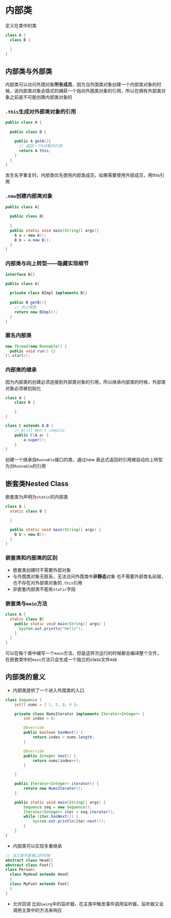 # 内部类
定义在类中的类
```java
class A {
  class B {
  
  }
}
```
## 内部类与外部类
内部类可以访问外围对象**所有成员**，因为当外围类对象创建一个内部类对象的时候，该内部类对象会隐式的捕获一个指向外围类对象的引用，所以在拥有外部类对象之前是不可能创建内部类对象的
### `.this`生成对外部类对象的引用
```java
public class A {
  
  public class B {

    public A getA(){
      // 返回一个A对象的引用
      return A.this;
    }
  }
}
```
发生名字重复时，内部类优先使用内部类成员，如果需要使用外部成员，用this引用
### `.new`创建内部类对象
```java
public class A{
  
  public class B{
  
  }
  public static void main(String[] args){
    A a = new A();
    B b = a.new B();
  }
}
```
### 内部类与向上转型——隐藏实现细节
```java
interface B{}

public class A{
  
  private class BImpl implements B{}
  
  public B getB(){
    // 向上转型
    return new BImpl();
  }
}
```
### 匿名内部类
```java
new Thread(new Runnable() {
  public void run() {}
}).start();
```
### 内部类的继承
因为内部类的创建必须连接到外部类对象的引用，所以继承内部类的时候，外部类对象必须被初始化
```java
class A {
	class B {

	}
}

class C extends A.B {
	// A(){} Won't compile
	public C(A a) {
		a.super();
	}
}
```
创建一个继承自`Runnable`接口的类，通过new 表达式返回的引用被自动向上转型为对`Runnable`的引用
## 嵌套类Nested Class
嵌套类为声明为`static`的内部类
```java
class A {
  static class B {

  }

  public static void main(String[] args) {
    B b = new B();
  }
}
```
### 嵌套类和内部类的区别
* 嵌套类创建时不需要外部对象
* 与外围类对象无联系，无法访问外围类中**非静态**对象
也不需要外部类名前缀，也不存在对外部类对象的`.this`引用
* 非嵌套内部类不能有`static`字段
### 嵌套类与`main`方法
```java
class A {
  static class B{
    public static void main(String[] args) {
      System.out.println("Hello");
    }
  }
}
```
可以在每个类中编写一个`main`方法，但是这样次运行的时候都会编译整个文件，在嵌套类中的`main`方法只会生成一个独立的class文件`A$B`

## 内部类的意义
* 内部类提供了一个进入外围类的入口
```java
class Sequence {
	int[] nums = { 1, 5, 9, 9 };

	private class NumsIterator implements Iterator<Integer> {
		int index = 0;

		@Override
		public boolean hasNext() {
			return index < nums.length;
		}

		@Override
		public Integer next() {
			return nums[index++];
		}

	}

	public Iterator<Integer> iterator() {
		return new NumsIterator();
	}

	public static void main(String[] args) {
		Sequence seq = new Sequence();
		Iterator<Integer> iter = seq.iterator();
		while (iter.hasNext()) {
			System.out.println(iter.next());
		}
	}
}
```
* 内部类可以实现多重继承
```java
// 当父类不是接口的时候
abstract class Head{}
abstract class Foot{}
class Person{
  class MyHead extends Head{
  }
  class MyFoot extends Foot{
  }
}

```
* 允许回调
比如`swing`中的监听器，在主类中触发事件调用监听器，监听器又会调用主类中的方法来响应
